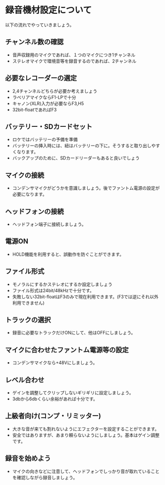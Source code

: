 # 録音機材設定について

以下の流れでやっていきましょう。


## チャンネル数の確認
- 音声収録用のマイクであれば、１つのマイクにつき1チャンネル
- ステレオマイクで環境音等を録音するのであれば、2チャンネル

## 必要なレコーダーの選定
- 2,4チャンネルどちらが必要か考えましょう
- ラベリアマイクならF1-LPで十分
- キャノン(XLR)入力が必要ならF3,H5
- 32bit-floatであればF3

## バッテリー・SDカードセット
- ロケではバッテリーの予備を準備
- バッテリーの挿入時には、紐はバッテリーの下に。そうすると取り出しやすくなります。
- バックアップのために、SDカードリーダーもあると良いでしょう

## マイクの接続
- コンデンサマイクがどうかを意識しましょう。後でファントム電源の設定が必要になります。

## ヘッドフォンの接続
- ヘッドフォン端子に接続しましょう。

## 電源ON
- HOLD機能を利用すると、誤動作を防ぐことができます。

## ファイル形式
- モノラルにするかステレオにするか設定しましょう
- ファイル形式は24bit/48kHzで十分です。
- 失敗しない32bit-floatはF3のみで現在利用できます。(F3では逆にそれ以外利用できません)

## トラックの選択
- 録音に必要なトラックだけONにして、他はOFFにしましょう。

## マイクに合わせたファントム電源等の設定
- コンデンサマイクなら+48Vにしましょう。

## レベル合わせ
- ゲインを調整してクリップしないギリギリに設定しましょう。
- 3dbから6dbくらい余裕があれば十分です。

## 上級者向け(コンプ・リミッター)
- 大きな音が来ても割れないようにエフェクターを設定することができます。
- 安全ではありますが、あまり頼らないようにしましょう。基本はゲイン調整です。

## 録音を始めよう
- マイクの向きなどに注意して、ヘッドフォンでしっかり音が取れていることを確認しながら録音しましょう。

